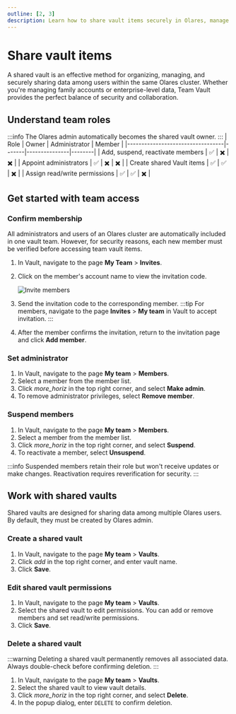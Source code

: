 ```yaml
---
outline: [2, 3]
description: Learn how to share vault items securely in Olares, manage team access permissions, create shared vaults, and efficiently collaborate while maintaining data security.
---
```


# Share vault items
A shared vault is an effective method for organizing, managing, and securely sharing data among users within the same Olares cluster. Whether you're managing family accounts or enterprise-level data, Team Vault provides the perfect balance of security and collaboration.

## Understand team roles
:::info
The Olares admin automatically becomes the shared vault owner.
:::
| Role                             | Owner | Administrator | Member |
|----------------------------------|-------|---------------|--------|
| Add, suspend, reactivate members	 | ✅     | ✖️            | ✖️     |
| Appoint administrators           | ✅     | ✖️            | ✖️     |
| Create shared Vault items        | ✅     | ✅️            | ✖️     |
| Assign read/write permissions    | ✅     | ✅             | ✖️     |

## Get started with team access
### Confirm membership
All administrators and users of an Olares cluster are automatically included in one vault team. However, for security reasons, each new member must be verified before accessing team vault items.

1. In Vault, navigate to the page **My Team** > **Invites**.
2. Click on the member's account name to view the invitation code.

   ![Invite members](/images/manual/olares/invite-members.png#bordered)
3. Send the invitation code to the corresponding member.
   :::tip
   For members, navigate to the page **Invites** > **My team** in Vault to accept invitation.
   :::
4. After the member confirms the invitation, return to the invitation page and click **Add member**.

### Set administrator
1. In Vault, navigate to the page **My team** > **Members**.
2. Select a member from the member list. 
3. Click <i class="material-symbols-outlined">more_horiz</i> in the top right corner, and select **Make admin**.
4. To remove administrator privileges, select **Remove member**.

### Suspend members
1. In Vault, navigate to the page **My team** > **Members**.
2. Select a member from the member list.
3. Click <i class="material-symbols-outlined">more_horiz</i> in the top right corner, and select **Suspend**.
4. To reactivate a member, select **Unsuspend**.

:::info
Suspended members retain their role but won't receive updates or make changes. Reactivation requires reverification for security.
:::

## Work with shared vaults
Shared vaults are designed for sharing data among multiple Olares users. By default, they must be created by Olares admin.
### Create a shared vault
1. In Vault, navigate to the page **My team** > **Vaults**.
2. Click <i class="material-symbols-outlined">add</i> in the top right corner, and enter vault name.
3. Click **Save**.

### Edit shared vault permissions
1. In Vault, navigate to the page **My team** > **Vaults**. 
2. Select the shared vault to edit permissions. You can add or remove members and set read/write permissions.
3. Click **Save**.

### Delete a shared vault
:::warning
Deleting a shared vault permanently removes all associated data. Always double-check before confirming deletion.
:::
1. In Vault, navigate to the page **My team** > **Vaults**.
2. Select the shared vault to view vault details.
3. Click <i class="material-symbols-outlined">more_horiz</i> in the top right corner, and select **Delete**.
4. In the popup dialog, enter `DELETE` to confirm deletion.
